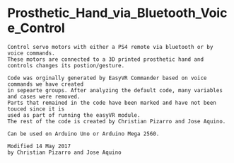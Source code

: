# Prosthetic_Hand_via_Bluetooth_Voice_Control

    Control servo motors with either a PS4 remote via bluetooth or by voice commands.
    These motors are connected to a 3D printed prosthetic hand and controls changes its postion/gesture.
    
    Code was orginally generated by EasyVR Commander based on voice commands we have created 
    in sepearte groups. After analyzing the default code, many variables and cases were removed.
    Parts that remained in the code have been marked and have not been touced since it is
    used as part of running the easyVR module.
    The rest of the code is created by Christian Pizarro and Jose Aquino.

    Can be used on Arduino Uno or Arduino Mega 2560.
    
    Modified 14 May 2017
    by Christian Pizarro and Jose Aquino
